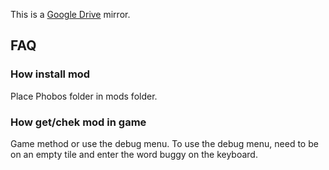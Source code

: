 This is a [Google Drive](https://drive.google.com/drive/folders/1n7KAw_ACSoOeiUhKhrPPfzm_V6dIiIy7) mirror.
## FAQ
### How install mod
Place Phobos folder in mods folder.
### How get/chek mod in game
Game method or use the debug menu.  To use the debug menu, need to be on an empty tile and enter the word buggy on the keyboard.
